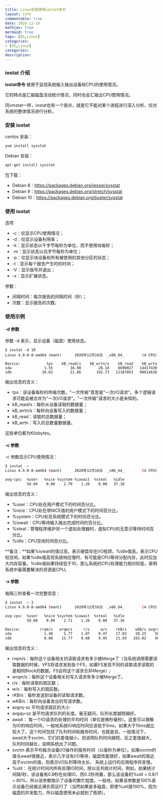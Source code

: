```yaml
---
title: Linux安装使用iostat命令
layout: info
commentable: true
date: 2020-12-16
mathjax: true
mermaid: true
tags: [OS,Linux]
categories: 
- [OS,Linux]
categories: 
description: 
---
```


### iostat 介绍

**iostat命令** 被用于监视系统输入输出设备和CPU的使用情况。

它的特点是汇报磁盘活动统计情况，同时也会汇报出CPU使用情况。

同vmstat一样，iostat也有一个弱点，就是它不能对某个进程进行深入分析，仅对系统的整体情况进行分析。

<!--more-->

### 安装 iostat

centos 安装：

```bash
yum install sysstat
```

Debian 安装：

```bash
apt-get install sysstat
```

包下载：

- Debian 8：https://packages.debian.org/jessie/sysstat
- Debian 9：https://packages.debian.org/stretch/sysstat
- Debian 10：https://packages.debian.org/buster/sysstat

### 使用 iostat

选项

- -c：仅显示CPU使用情况；
- -d：仅显示设备利用率；
- -k：显示状态以千字节每秒为单位，而不使用块每秒；
- -m：显示状态以兆字节每秒为单位；
- -p：仅显示块设备和所有被使用的其他分区的状态；
- -t：显示每个报告产生时的时间；
- -V：显示版号并退出；
- -x：显示扩展状态。

参数：

- 间隔时间：每次报告的间隔时间（秒）；
- 次数：显示报告的次数。

### 使用示例

#### -d 参数

参数 -d 表示，显示设备（磁盘）使用状态。

```
$ iostat -d 10
Linux 4.9.0-8-amd64 (mant)      2020年12月16日  _x86_64_        (4 CPU)

Device:            tps    kB_read/s    kB_wrtn/s    kB_read    kB_wrtn
sda               1.55        16.98        28.18    8690027   14417430
sdb              10.62        21.86       192.73   11187053   98614636
```

输出信息的含义：

- tps：该设备每秒的传输次数。"一次传输"意思是"一次I/O请求"。多个逻辑请求可能会被合并为"一次I/O请求"。"一次传输"请求的大小是未知的。
- kB_read/s：每秒从设备读取的数据量；
- kB_wrtn/s：每秒向设备写入的数据量；
- kB_read：读取的总数据量；
- kB_wrtn：写入的总数量数据量。

这些单位都为Kilobytes。

#### -c 参数

-c 参数显示CPU使用情况：

```bash
$ iostat -c
Linux 4.9.0-8-amd64 (mant)      2020年12月16日  _x86_64_        (4 CPU)

avg-cpu:  %user   %nice %system %iowait  %steal   %idle
          58.94    0.00    2.70    1.26    0.00   37.10
```

输出信息的含义：

- %user：CPU处在用户模式下的时间百分比。
- %nice：CPU处在带NICE值的用户模式下的时间百分比。
- %system：CPU处在系统模式下的时间百分比。
- %iowait：CPU等待输入输出完成时间的百分比。
- %steal：管理程序维护另一个虚拟处理器时，虚拟CPU的无意识等待时间百分比。
- %idle：CPU空闲时间百分比。

**备注：**如果%iowait的值过高，表示硬盘存在I/O瓶颈，%idle值高，表示CPU较空闲，如果%idle值高但系统响应慢时，有可能是CPU等待分配内存，此时应加大内存容量。%idle值如果持续低于10，那么系统的CPU处理能力相对较低，表明系统中最需要解决的资源是CPU。

#### -x 参数

每隔三秒查看一次完整信息：

```bash
$ iostat -x 3
Linux 4.9.0-8-amd64 (mant)      2020年12月16日  _x86_64_        (4 CPU)

avg-cpu:  %user   %nice %system %iowait  %steal   %idle
          58.88    0.00    2.71    1.26    0.00   37.16

Device:         rrqm/s   wrqm/s     r/s     w/s    rkB/s    wkB/s avgrq-sz avgqu-sz   await r_await w_await  svctm  %util
sda               1.48     5.77    1.07    0.47    17.03    28.25    58.50     0.00    1.86    0.99    3.83   0.92   0.14
sdb               0.08    15.77    0.68    9.95    21.93   193.02    40.43     0.27   25.60   36.17   24.88   6.47   6.88
```

输出信息的含义：

- rrqm/s：每秒这个设备相关的读取请求有多少被Merge了（当系统调用需要读取数据的时候，VFS将请求发到各个FS，如果FS发现不同的读取请求读取的是相同Block的数据，FS会将这个请求合并Merge）；
- wrqm/s：每秒这个设备相关的写入请求有多少被Merge了。
- r/s：每秒读取的扇区数；
- w/s：每秒写入的扇区数。
- rKB/s：每秒发送到设备的读取请求数。
- wKB/s：每秒向设备发出的写请求数。
- avgrq-sz 平均请求扇区的大小
- avgqu-sz 是平均请求队列的长度。毫无疑问，队列长度越短越好。    
- await：  每一个IO请求的处理的平均时间（单位是微秒毫秒）。这里可以理解为IO的响应时间，一般地系统IO响应时间应该低于5ms，如果大于10ms就比较大了。这个时间包括了队列时间和服务时间，也就是说，一般情况下，await大于svctm，它们的差值越小，则说明队列时间越短，反之差值越大，队列时间越长，说明系统出了问题。
- svctm    表示平均每次设备I/O操作的服务时间（以毫秒为单位）。如果svctm的值与await很接近，表示几乎没有I/O等待，磁盘性能很好，如果await的值远高于svctm的值，则表示I/O队列等待太长，         系统上运行的应用程序将变慢。
- %util： 在统计时间内所有处理IO时间，除以总共统计时间。例如，如果统计间隔1秒，该设备有0.8秒在处理IO，而0.2秒闲置，那么该设备的%util = 0.8/1 = 80%，所以该参数暗示了设备的繁忙程度。一般地，如果该参数是100%表示设备已经接近满负荷运行了（当然如果是多磁盘，即使%util是100%，因为磁盘的并发能力，所以磁盘使用未必就到了瓶颈）。